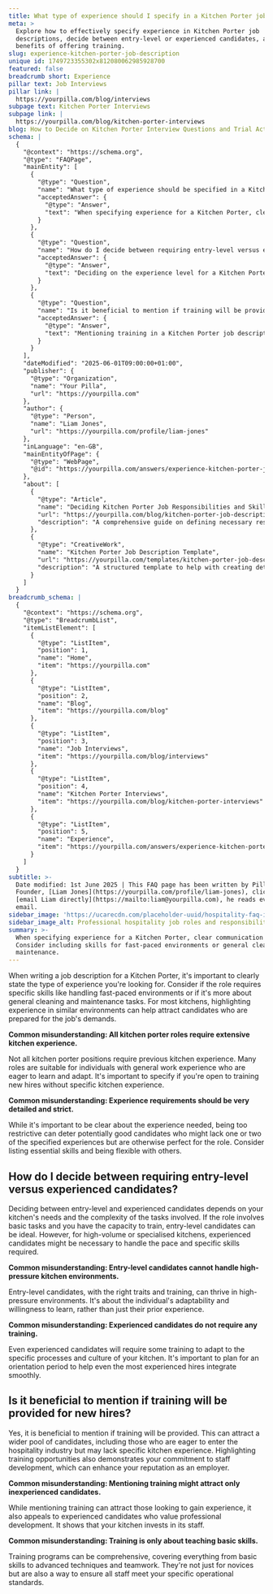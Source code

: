 ```yaml
---
title: What type of experience should I specify in a Kitchen Porter job description?
meta: >
  Explore how to effectively specify experience in Kitchen Porter job
  descriptions, decide between entry-level or experienced candidates, and the
  benefits of offering training.
slug: experience-kitchen-porter-job-description
unique id: 1749723355302x812080062985928700
featured: false
breadcrumb short: Experience
pillar text: Job Interviews
pillar link: |
  https://yourpilla.com/blog/interviews
subpage text: Kitchen Porter Interviews
subpage link: |
  https://yourpilla.com/blog/kitchen-porter-interviews
blog: How to Decide on Kitchen Porter Interview Questions and Trial Activities
schema: |
  {
    "@context": "https://schema.org",
    "@type": "FAQPage",
    "mainEntity": [
      {
        "@type": "Question",
        "name": "What type of experience should be specified in a Kitchen Porter job description?",
        "acceptedAnswer": {
          "@type": "Answer",
          "text": "When specifying experience for a Kitchen Porter, clear communication is key. Consider including skills for fast-paced environments or general cleaning and maintenance. Highlight relevant experience in similar environments, and specify if the role is open to individuals without kitchen experience who are willing to learn and adapt. Flexibility with experience requirements can help attract a wider range of suitable candidates."
        }
      },
      {
        "@type": "Question",
        "name": "How do I decide between requiring entry-level versus experienced candidates for a Kitchen Porter?",
        "acceptedAnswer": {
          "@type": "Answer",
          "text": "Deciding on the experience level for a Kitchen Porter depends on the kitchen's needs and task complexity. For basic tasks, entry-level candidates who are trainable could be ideal. For high-volume or specialised kitchens, experienced candidates are preferable to effectively handle the pace and skills required. Consider the adaptability and willingness of the candidate to learn, which can be as crucial as existing experience."
        }
      },
      {
        "@type": "Question",
        "name": "Is it beneficial to mention if training will be provided for new hires in a Kitchen Porter job description?",
        "acceptedAnswer": {
          "@type": "Answer",
          "text": "Mentioning training in a Kitchen Porter job description is beneficial as it attracts a broader candidate pool, including those eager to enter the hospitality industry. Demonstrating a commitment to staff development through training opportunities can also enhance your reputation as an employer. Training is valuable for teaching both basic and advanced skills, ensuring all staff meet operational standards."
        }
      }
    ],
    "dateModified": "2025-06-01T09:00:00+01:00",
    "publisher": {
      "@type": "Organization",
      "name": "Your Pilla",
      "url": "https://yourpilla.com"
    },
    "author": {
      "@type": "Person",
      "name": "Liam Jones",
      "url": "https://yourpilla.com/profile/liam-jones"
    },
    "inLanguage": "en-GB",
    "mainEntityOfPage": {
      "@type": "WebPage",
      "@id": "https://yourpilla.com/answers/experience-kitchen-porter-job-description"
    },
    "about": [
      {
        "@type": "Article",
        "name": "Deciding Kitchen Porter Job Responsibilities and Skills",
        "url": "https://yourpilla.com/blog/kitchen-porter-job-description",
        "description": "A comprehensive guide on defining necessary responsibilities and skills for a Kitchen Porter, aiding in effective job description creation."
      },
      {
        "@type": "CreativeWork",
        "name": "Kitchen Porter Job Description Template",
        "url": "https://yourpilla.com/templates/kitchen-porter-job-description",
        "description": "A structured template to help with creating detailed job descriptions for Kitchen Porter roles, adaptable to different needs."
      }
    ]
  }
breadcrumb_schema: |
  {
    "@context": "https://schema.org",
    "@type": "BreadcrumbList",
    "itemListElement": [
      {
        "@type": "ListItem",
        "position": 1,
        "name": "Home",
        "item": "https://yourpilla.com"
      },
      {
        "@type": "ListItem",
        "position": 2,
        "name": "Blog",
        "item": "https://yourpilla.com/blog"
      },
      {
        "@type": "ListItem",
        "position": 3,
        "name": "Job Interviews",
        "item": "https://yourpilla.com/blog/interviews"
      },
      {
        "@type": "ListItem",
        "position": 4,
        "name": "Kitchen Porter Interviews",
        "item": "https://yourpilla.com/blog/kitchen-porter-interviews"
      },
      {
        "@type": "ListItem",
        "position": 5,
        "name": "Experience",
        "item": "https://yourpilla.com/answers/experience-kitchen-porter-job-description"
      }
    ]
  }
subtitle: >-
  Date modified: 1st June 2025 | This FAQ page has been written by Pilla
  Founder, [Liam Jones](https://yourpilla.com/profile/liam-jones), click to
  [email Liam directly](https://mailto:liam@yourpilla.com), he reads every
  email.
sidebar_image: 'https://ucarecdn.com/placeholder-uuid/hospitality-faq-image.jpg'
sidebar_image_alt: Professional hospitality job roles and responsibilities
summary: >-
  When specifying experience for a Kitchen Porter, clear communication is key.
  Consider including skills for fast-paced environments or general cleaning and
  maintenance.
---
```

When writing a job description for a Kitchen Porter, it's important to clearly state the type of experience you're looking for. Consider if the role requires specific skills like handling fast-paced environments or if it's more about general cleaning and maintenance tasks. For most kitchens, highlighting experience in similar environments can help attract candidates who are prepared for the job's demands.

**Common misunderstanding: All kitchen porter roles require extensive kitchen experience.**

Not all kitchen porter positions require previous kitchen experience. Many roles are suitable for individuals with general work experience who are eager to learn and adapt. It's important to specify if you're open to training new hires without specific kitchen experience.

**Common misunderstanding: Experience requirements should be very detailed and strict.**

While it's important to be clear about the experience needed, being too restrictive can deter potentially good candidates who might lack one or two of the specified experiences but are otherwise perfect for the role. Consider listing essential skills and being flexible with others.

## How do I decide between requiring entry-level versus experienced candidates?

Deciding between entry-level and experienced candidates depends on your kitchen's needs and the complexity of the tasks involved. If the role involves basic tasks and you have the capacity to train, entry-level candidates can be ideal. However, for high-volume or specialised kitchens, experienced candidates might be necessary to handle the pace and specific skills required.

**Common misunderstanding: Entry-level candidates cannot handle high-pressure kitchen environments.**

Entry-level candidates, with the right traits and training, can thrive in high-pressure environments. It's about the individual's adaptability and willingness to learn, rather than just their prior experience.

**Common misunderstanding: Experienced candidates do not require any training.**

Even experienced candidates will require some training to adapt to the specific processes and culture of your kitchen. It's important to plan for an orientation period to help even the most experienced hires integrate smoothly.

## Is it beneficial to mention if training will be provided for new hires?

Yes, it is beneficial to mention if training will be provided. This can attract a wider pool of candidates, including those who are eager to enter the hospitality industry but may lack specific kitchen experience. Highlighting training opportunities also demonstrates your commitment to staff development, which can enhance your reputation as an employer.

**Common misunderstanding: Mentioning training might attract only inexperienced candidates.**

While mentioning training can attract those looking to gain experience, it also appeals to experienced candidates who value professional development. It shows that your kitchen invests in its staff.

**Common misunderstanding: Training is only about teaching basic skills.**

Training programs can be comprehensive, covering everything from basic skills to advanced techniques and teamwork. They're not just for novices but are also a way to ensure all staff meet your specific operational standards.
